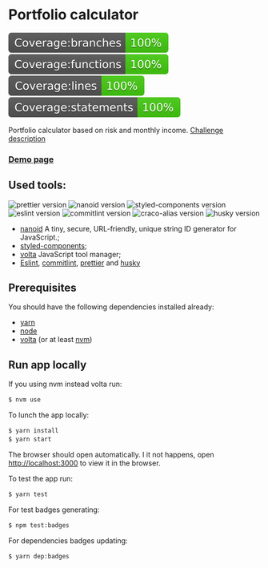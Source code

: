 # Portfolio calculator
![Coverage badge](./coverage/badge-branches.svg)
![Coverage badge](./coverage/badge-functions.svg)
![Coverage badge](./coverage/badge-lines.svg)
![Coverage badge](./coverage/badge-statements.svg)

Portfolio calculator based on risk and monthly income. 
[Challenge description](https://www.notion.so/Frontend-Coding-Challenge-2086782713e84b818fd55def02505bd1)

### [Demo page](https://vitamin-portfolio.netlify.app/)

## Used tools:
![prettier version](https://img.shields.io/badge/prettier-2.3.2-brightgreen)
![nanoid version](https://img.shields.io/badge/nanoid-3.1.23-brightgreen)
![styled-components version](https://img.shields.io/badge/styled--components-5.3.0-brightgreen) 
![eslint version](https://img.shields.io/badge/eslint-7.30.0-brightgreen) 
![commitlint version](https://img.shields.io/badge/commitlint-12.1.4-brightgreen) 
![craco-alias version](https://img.shields.io/badge/craco--alias-3.0.1-brightgreen) 
![husky version](https://img.shields.io/badge/husky-7.0.0-brightgreen)

- [nanoid](https://github.com/ai/nanoid) A tiny, secure, URL-friendly, unique string ID generator for JavaScript.;
- [styled-components](https://github.com/styled-components/styled-components);
- [volta](https://volta.sh/) JavaScript tool manager;
- [Eslint](https://github.com/eslint/eslint), [commitlint](https://github.com/conventional-changelog/commitlint), [prettier](https://github.com/prettier/prettier) and [husky](https://github.com/typicode/husky)

## Prerequisites
You should have the following dependencies installed already:

- [yarn](https://classic.yarnpkg.com/en/docs/install/#mac-stable)
- [node](https://nodejs.org/en/download/)
- [volta](https://github.com/volta-cli/volta) (or at least [nvm](https://github.com/nvm-sh/nvm))

## Run app locally
If you using nvm instead volta run:
```sh
$ nvm use
```
To lunch the app locally:
```sh
$ yarn install
$ yarn start
```
The browser should open automatically. 
I it not happens, open [http://localhost:3000](http://localhost:3000) to view it in the browser.

To test the app run:
```sh
$ yarn test
```

For test badges generating:
```sh
$ npm test:badges
```

For dependencies badges updating:
```sh
$ yarn dep:badges
```
